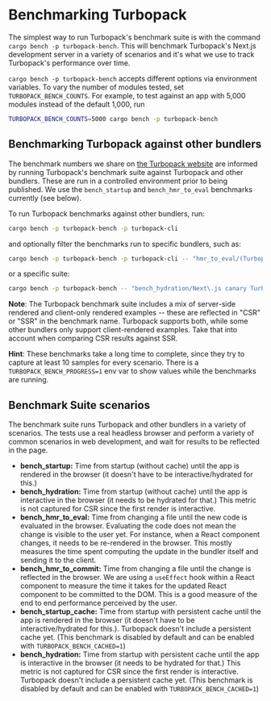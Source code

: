 <!--
    IMPORTANT: This document is linked to from https://turbo.build
    DO NOT rename this file without updating the link in docs/pages/pack/docs/benchmarks.mdx
-->

# Benchmarking Turbopack

The simplest way to run Turbopack's benchmark suite is with the command `cargo bench -p turbopack-bench`. This will benchmark Turbopack's Next.js development server in a variety of scenarios and it's what we use to track Turbopack's performance over time.

`cargo bench -p turbopack-bench` accepts different options via environment variables. To vary the number of modules tested, set `TURBOPACK_BENCH_COUNTS`. For example, to test against an app with 5,000 modules instead of the default 1,000, run

```sh
TURBOPACK_BENCH_COUNTS=5000 cargo bench -p turbopack-bench
```

## Benchmarking Turbopack against other bundlers

The benchmark numbers we share on [the Turbopack website](https://turbo.build/pack) are informed by running Turbopack's benchmark suite against Turbopack and other bundlers. These are run in a controlled environment prior to being published. We use the `bench_startup` and `bench_hmr_to_eval` benchmarks currently (see below).

To run Turbopack benchmarks against other bundlers, run:

```sh
cargo bench -p turbopack-bench -p turbopack-cli
```

and optionally filter the benchmarks run to specific bundlers, such as:

```sh
cargo bench -p turbopack-bench -p turbopack-cli -- "hmr_to_eval/(Turbopack CSR|Vite)"
```

or a specific suite:

```sh
cargo bench -p turbopack-bench -- "bench_hydration/Next\.js canary Turbo RSC"
```

**Note**: The Turbopack benchmark suite includes a mix of server-side rendered and client-only rendered examples -- these are reflected in "CSR" or "SSR" in the benchmark name. Turbopack supports both, while some other bundlers only support client-rendered examples. Take that into account when comparing CSR results against SSR.

**Hint**: These benchmarks take a long time to complete, since they try to capture at least 10 samples for every scenario. There is a `TURBOPACK_BENCH_PROGRESS=1` env var to show values while the benchmarks are running.

## Benchmark Suite scenarios

The benchmark suite runs Turbopack and other bundlers in a variety of scenarios. The tests use a real headless browser and perform a variety of common scenarios in web development, and wait for results to be reflected in the page.

- **bench_startup:** Time from startup (without cache) until the app is rendered in the browser (it doesn't have to be interactive/hydrated for this.)
- **bench_hydration:** Time from startup (without cache) until the app is interactive in the browser (it needs to be hydrated for that.) This metric is not captured for CSR since the first render is interactive.
- **bench_hmr_to_eval:** Time from changing a file until the new code is evaluated in the browser. Evaluating the code does not mean the change is visible to the user yet. For instance, when a React component changes, it needs to be re-rendered in the browser. This mostly measures the time spent computing the update in the bundler itself and sending it to the client.
- **bench_hmr_to_commit:** Time from changing a file until the change is reflected in the browser. We are using a `useEffect` hook within a React component to measure the time it takes for the updated React component to be committed to the DOM. This is a good measure of the end to end performance perceived by the user.
- **bench_startup_cache:** Time from startup with persistent cache until the app is rendered in the browser (it doesn't have to be interactive/hydrated for this.). Turbopack doesn't include a persistent cache yet. (This benchmark is disabled by default and can be enabled with `TURBOPACK_BENCH_CACHED=1`)
- **bench_hydration:** Time from startup with persistent cache until the app is interactive in the browser (it needs to be hydrated for that.) This metric is not captured for CSR since the first render is interactive. Turbopack doesn't include a persistent cache yet. (This benchmark is disabled by default and can be enabled with `TURBOPACK_BENCH_CACHED=1`)
